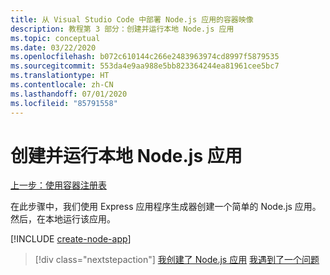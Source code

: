 ```yaml
---
title: 从 Visual Studio Code 中部署 Node.js 应用的容器映像
description: 教程第 3 部分：创建并运行本地 Node.js 应用
ms.topic: conceptual
ms.date: 03/22/2020
ms.openlocfilehash: b072c610144c266e2483963974cd8997f5879535
ms.sourcegitcommit: 553da4e9aa988e5bb823364244ea81961cee5bc7
ms.translationtype: HT
ms.contentlocale: zh-CN
ms.lasthandoff: 07/01/2020
ms.locfileid: "85791558"
---
```

# <a name="create-and-run-a-local-nodejs-app"></a>创建并运行本地 Node.js 应用

[上一步：使用容器注册表](tutorial-vscode-docker-node-02.md)

在此步骤中，我们使用 Express 应用程序生成器创建一个简单的 Node.js 应用。 然后，在本地运行该应用。

[!INCLUDE [create-node-app](includes/create-node-app.md)]

> [!div class="nextstepaction"]
> [我创建了 Node.js 应用](tutorial-vscode-docker-node-04.md) [我遇到了一个问题](https://www.research.net/r/PWZWZ52?tutorial=node-deployment-azureappservice&step=create-app)
